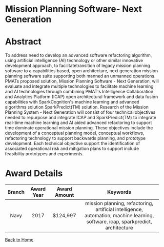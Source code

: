 
Mission Planning Software- Next Generation
==========================================

# Abstract


To address need to develop an advanced software refactoring algorithm, using artificial intelligence (AI) technology or other similar innovative development approach, to facilitatetransition of legacy mission planning software to a capabilities based, open architecture, next generation mission planning software suite supporting both manned an unmanned operations. PMATs proposed solution, Mission Planning Software - Next Generation, will evaluate and integrate multiple technologies to facilitate machine learning and AI technologies through combining PMAT's Intelligence Collaboration and Analytics Platform (ICAP) open architectural framework and data fusion capabilities with SparkCognition's machine learning and advanced algorithms solution SparkPredict(TM) solution. Research of the Mission Planning System - Next Generation will consist of four technical objectives needed to repurpose and integrate ICAP and SparkPredict(TM) to integrate real-time machine learning and AI aided advanced refactoring to support time dominate operational mission planning. These objectives include the development of a conceptual planning model, conceptual workflows, refactoring technology to support backwards planning, and prototype development. Each technical objective support the identification of associated operational risk and mitigation plans to support include feasibility prototypes and experiments.  

# Award Details

|Branch|Award Year|Award Amount|Keywords|
| :---: | :---: | :---: | :---: |
|Navy|2017|$124,997|mission planning, refactoring, artificial intelligence, automation, machine learning, software, icap, sparkpredict, architecture|
  
  


[Back to Home](https://github.com/chrischow/dod_sbir_awards/Reports/DJ/#1937)